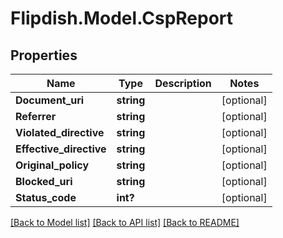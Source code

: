 # Flipdish.Model.CspReport
## Properties

Name | Type | Description | Notes
------------ | ------------- | ------------- | -------------
**Document_uri** | **string** |  | [optional] 
**Referrer** | **string** |  | [optional] 
**Violated_directive** | **string** |  | [optional] 
**Effective_directive** | **string** |  | [optional] 
**Original_policy** | **string** |  | [optional] 
**Blocked_uri** | **string** |  | [optional] 
**Status_code** | **int?** |  | [optional] 

[[Back to Model list]](../README.md#documentation-for-models) [[Back to API list]](../README.md#documentation-for-api-endpoints) [[Back to README]](../README.md)

